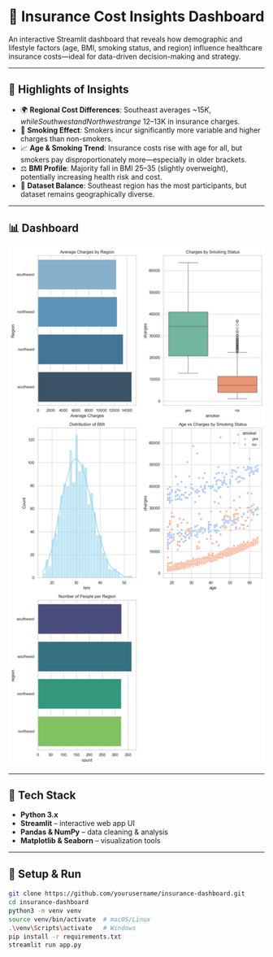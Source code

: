 # 🏥 Insurance Cost Insights Dashboard

An interactive Streamlit dashboard that reveals how demographic and lifestyle factors (age, BMI, smoking status, and region) influence healthcare insurance costs—ideal for data-driven decision-making and strategy.

---

## 📌 Highlights of Insights

- 🌍 **Regional Cost Differences**: Southeast averages ~$15K, while Southwest and Northwest range ~$12–13K in insurance charges.  
- 🚬 **Smoking Effect**: Smokers incur significantly more variable and higher charges than non-smokers.  
- 📈 **Age & Smoking Trend**: Insurance costs rise with age for all, but smokers pay disproportionately more—especially in older brackets.  
- ⚖️ **BMI Profile**: Majority fall in BMI 25–35 (slightly overweight), potentially increasing health risk and cost.  
- 👥 **Dataset Balance**: Southeast region has the most participants, but dataset remains geographically diverse.

---

## 📊 Dashboard 
 <img src="Screenshot/Insurance_dashboard.png" alt="Dashboard" width="800"/>


---

## 🧰 Tech Stack

- **Python 3.x**  
- **Streamlit** – interactive web app UI  
- **Pandas & NumPy** – data cleaning & analysis  
- **Matplotlib & Seaborn** – visualization tools  

---

## 🔧 Setup & Run

```bash
git clone https://github.com/yourusername/insurance-dashboard.git
cd insurance-dashboard
python3 -m venv venv
source venv/bin/activate  # macOS/Linux
.\venv\Scripts\activate   # Windows
pip install -r requirements.txt
streamlit run app.py
